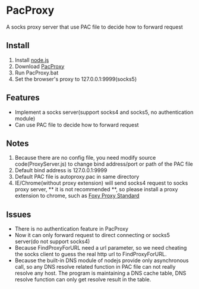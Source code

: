 PacProxy
========

A socks proxy server that use PAC file to decide how to forward request


Install
-------
1. Install [node.js](http://nodejs.org/)
2. Download [PacProxy](https://github.com/liangqing/PacProxy/archive/master.zip)
3. Run PacProxy.bat
4. Set the browser's proxy to 127.0.0.1:9999(socks5)


Features
--------
* Implement a socks server(support socks4 and socks5, no authentication module)
* Can use PAC file to decide how to forward request

Notes
-----
1. Because there are no config file, you need modify source code(ProxyServer.js) to change bind address/port or path of the PAC file
2. Default bind address is 127.0.0.1:9999
3. Default PAC file is autoproxy.pac in same directory
4. IE/Chrome(without proxy extension) will send socks4 request to socks proxy server, ** it is not recommended **, so please install a proxy extension to chrome, such as [Foxy Proxy Standard](https://chrome.google.com/webstore/detail/foxy-proxy-standard/gcknhkkoolaabfmlnjonogaaifnjlfnp)

Issues
------
* There is no authentication feature in PacProxy
* Now it can only forward request to direct connecting or socks5 server(do not support socks4)
* Because FindProxyForURL need a url parameter, so we need cheating the socks client to guess the real http url to FindProxyForURL.
* Because the built-in DNS module of nodejs provide only asynchronous call, so any DNS resolve related function in PAC file can not really resolve any host. The program is maintaining a DNS cache table, DNS resolve function can only get resolve result in the table.
